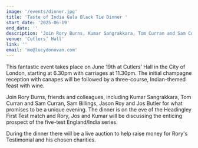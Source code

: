 ```yaml
---
image: '/events/dinner.jpg'
title: 'Taste of India Gala Black Tie Dinner '
start_date: '2025-06-19'
end_date: ''
description: 'Join Rory Burns, Kumar Sangrakkara, Tom Curran and Sam Curran, Sam Billings, Jason Roy and Jos Butler... '
venue: 'Cutlers’ Hall'
link: ''
email: 'me@lucydonovan.com'
---
```


This fantastic event takes place on June 19th at Cutlers’ Hall in the City of London, starting at 6.30pm with carriages at 11.30pm. The initial champagne reception with canapes will be followed by a three-course, Indian-themed feast with wine.

Join Rory Burns, friends and colleagues, including Kumar Sangrakkara, Tom Curran and Sam Curran, Sam Billings, Jason Roy and Jos Butler for what promises to be a unique evening. The dinner is on the eve of the Headingley First Test match and Rory, Jos and Kumar will be discussing the enticing prospect of the five-test England/India series.

During the dinner there will be a live auction to help raise money for Rory's Testimonial and his chosen charities.
